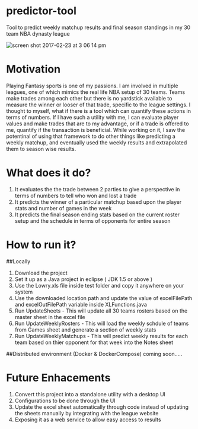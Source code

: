 # predictor-tool
Tool to predict weekly matchup results and final season standings in my 30 team NBA dynasty league

![screen shot 2017-02-23 at 3 06 14 pm](https://cloud.githubusercontent.com/assets/25812226/23283801/41b1a16c-f9e5-11e6-8da3-196652cefc96.png)

# Motivation
Playing Fantasy sports is one of my passions. I am involved in multiple leagues, one of which mimics the real life NBA setup
of 30 teams.
Teams make trades among each other but there is no yardstick available to measure the winner or looser of that trade, specific to the
league settings. I thought to myself, what if there is a tool which can quantify these actions in terms of numbers.
If I have such a utility with me, I can evaluate player values and make trades that are to my advantage, or if a trade is offered to me,
quantify if the transaction is beneficial. 
While working on it, I saw the potentinal of using that framework to do other things like predicting a weekly matchup, 
and eventually used the weekly results and extrapolated them to season wise results.

# What does it do?

1. It evaluates the the trade between 2 parties to give a perspective in terms of numbers to tell who won and lost a trade
1. It predicts the winner of a particular matchup based upon the player stats and number of games in the week
1. It predicts the final season ending stats based on the current roster setup and the schedule in terms of opponents for entire season

# How to run it?
##Locally

1. Download the project
1. Set it up as a Java project in eclipse ( JDK 1.5 or above )
1. Use the Lowry.xls file inside test folder and copy it anywhere on your system
1. Use the downloaded location path and update the value of excelFilePath and excelOutFilePath variable inside XLFunctions.java
1. Run UpdateSheets - This will update all 30 teams rosters based on the master sheet in the excel file
1. Run UpdateWeeklyRosters - This will load the weekly schdule of teams from Games sheet and generate a section of weekly stats
1. Run UpdateWeeklyMatchups - This will predict weekly results for each team based on thier opponent for that week into the Notes sheet

##Distributed environment (Docker & DockerCompose)
coming soon.....

# Future Enhacements

1. Convert this project into a standalone utility with a desktop UI
1. Configurations to be done through the UI
1. Update the excel sheet automatically through code instead of updating the sheets manually by integrating with the league website
1. Exposing it as a web service to allow easy access to results
